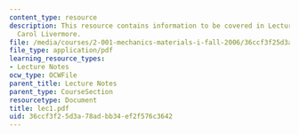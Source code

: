 ```yaml
---
content_type: resource
description: This resource contains information to be covered in Lecture 1 by Prof.
  Carol Livermore.
file: /media/courses/2-001-mechanics-materials-i-fall-2006/36ccf3f25d3a78adbb34ef2f576c3642_lec1.pdf
file_type: application/pdf
learning_resource_types:
- Lecture Notes
ocw_type: OCWFile
parent_title: Lecture Notes
parent_type: CourseSection
resourcetype: Document
title: lec1.pdf
uid: 36ccf3f2-5d3a-78ad-bb34-ef2f576c3642
---
```

